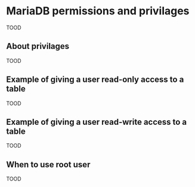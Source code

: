 # MariaDB permissions and privilages
TOOD
## About privilages
TOOD
## Example of giving a user read-only access to a table
TOOD
## Example of giving a user read-write access to a table
TOOD
## When to use root user
TOOD


